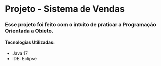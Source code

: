 # Projeto - Sistema de Vendas

### Esse projeto foi feito com o intuito de praticar a Programação Orientada a Objeto. 

#### Tecnologias Utilizadas:
- Java 17
- IDE: Eclipse
